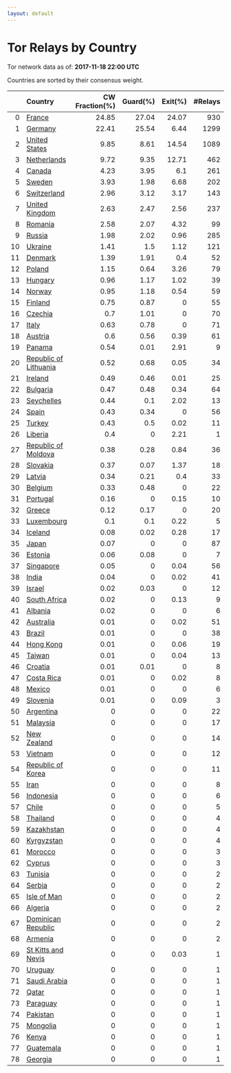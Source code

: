 ```yaml
---
layout: default
---
```



# Tor Relays by Country

Tor network data as of: **2017-11-18 22:00 UTC**

Countries are sorted by their consensus weight.

|    | Country                                                                  |   CW Fraction(%) |   Guard(%) |   Exit(%) |   #Relays |
|---:|:-------------------------------------------------------------------------|-----------------:|-----------:|----------:|----------:|
|  0 | [France](https://atlas.torproject.org/#search/country:fr)                |            24.85 |      27.04 |     24.07 |       930 |
|  1 | [Germany](https://atlas.torproject.org/#search/country:de)               |            22.41 |      25.54 |      6.44 |      1299 |
|  2 | [United States](https://atlas.torproject.org/#search/country:us)         |             9.85 |       8.61 |     14.54 |      1089 |
|  3 | [Netherlands](https://atlas.torproject.org/#search/country:nl)           |             9.72 |       9.35 |     12.71 |       462 |
|  4 | [Canada](https://atlas.torproject.org/#search/country:ca)                |             4.23 |       3.95 |      6.1  |       261 |
|  5 | [Sweden](https://atlas.torproject.org/#search/country:se)                |             3.93 |       1.98 |      6.68 |       202 |
|  6 | [Switzerland](https://atlas.torproject.org/#search/country:ch)           |             2.96 |       3.12 |      3.17 |       143 |
|  7 | [United Kingdom](https://atlas.torproject.org/#search/country:gb)        |             2.63 |       2.47 |      2.56 |       237 |
|  8 | [Romania](https://atlas.torproject.org/#search/country:ro)               |             2.58 |       2.07 |      4.32 |        99 |
|  9 | [Russia](https://atlas.torproject.org/#search/country:ru)                |             1.98 |       2.02 |      0.96 |       285 |
| 10 | [Ukraine](https://atlas.torproject.org/#search/country:ua)               |             1.41 |       1.5  |      1.12 |       121 |
| 11 | [Denmark](https://atlas.torproject.org/#search/country:dk)               |             1.39 |       1.91 |      0.4  |        52 |
| 12 | [Poland](https://atlas.torproject.org/#search/country:pl)                |             1.15 |       0.64 |      3.26 |        79 |
| 13 | [Hungary](https://atlas.torproject.org/#search/country:hu)               |             0.96 |       1.17 |      1.02 |        39 |
| 14 | [Norway](https://atlas.torproject.org/#search/country:no)                |             0.95 |       1.18 |      0.54 |        59 |
| 15 | [Finland](https://atlas.torproject.org/#search/country:fi)               |             0.75 |       0.87 |      0    |        55 |
| 16 | [Czechia](https://atlas.torproject.org/#search/country:cz)               |             0.7  |       1.01 |      0    |        70 |
| 17 | [Italy](https://atlas.torproject.org/#search/country:it)                 |             0.63 |       0.78 |      0    |        71 |
| 18 | [Austria](https://atlas.torproject.org/#search/country:at)               |             0.6  |       0.56 |      0.39 |        61 |
| 19 | [Panama](https://atlas.torproject.org/#search/country:pa)                |             0.54 |       0.01 |      2.91 |         9 |
| 20 | [Republic of Lithuania](https://atlas.torproject.org/#search/country:lt) |             0.52 |       0.68 |      0.05 |        34 |
| 21 | [Ireland](https://atlas.torproject.org/#search/country:ie)               |             0.49 |       0.46 |      0.01 |        25 |
| 22 | [Bulgaria](https://atlas.torproject.org/#search/country:bg)              |             0.47 |       0.48 |      0.34 |        64 |
| 23 | [Seychelles](https://atlas.torproject.org/#search/country:sc)            |             0.44 |       0.1  |      2.02 |        13 |
| 24 | [Spain](https://atlas.torproject.org/#search/country:es)                 |             0.43 |       0.34 |      0    |        56 |
| 25 | [Turkey](https://atlas.torproject.org/#search/country:tr)                |             0.43 |       0.5  |      0.02 |        11 |
| 26 | [Liberia](https://atlas.torproject.org/#search/country:lr)               |             0.4  |       0    |      2.21 |         1 |
| 27 | [Republic of Moldova](https://atlas.torproject.org/#search/country:md)   |             0.38 |       0.28 |      0.84 |        36 |
| 28 | [Slovakia](https://atlas.torproject.org/#search/country:sk)              |             0.37 |       0.07 |      1.37 |        18 |
| 29 | [Latvia](https://atlas.torproject.org/#search/country:lv)                |             0.34 |       0.21 |      0.4  |        33 |
| 30 | [Belgium](https://atlas.torproject.org/#search/country:be)               |             0.33 |       0.48 |      0    |        22 |
| 31 | [Portugal](https://atlas.torproject.org/#search/country:pt)              |             0.16 |       0    |      0.15 |        10 |
| 32 | [Greece](https://atlas.torproject.org/#search/country:gr)                |             0.12 |       0.17 |      0    |        20 |
| 33 | [Luxembourg](https://atlas.torproject.org/#search/country:lu)            |             0.1  |       0.1  |      0.22 |         5 |
| 34 | [Iceland](https://atlas.torproject.org/#search/country:is)               |             0.08 |       0.02 |      0.28 |        17 |
| 35 | [Japan](https://atlas.torproject.org/#search/country:jp)                 |             0.07 |       0    |      0    |        87 |
| 36 | [Estonia](https://atlas.torproject.org/#search/country:ee)               |             0.06 |       0.08 |      0    |         7 |
| 37 | [Singapore](https://atlas.torproject.org/#search/country:sg)             |             0.05 |       0    |      0.04 |        56 |
| 38 | [India](https://atlas.torproject.org/#search/country:in)                 |             0.04 |       0    |      0.02 |        41 |
| 39 | [Israel](https://atlas.torproject.org/#search/country:il)                |             0.02 |       0.03 |      0    |        12 |
| 40 | [South Africa](https://atlas.torproject.org/#search/country:za)          |             0.02 |       0    |      0.13 |         9 |
| 41 | [Albania](https://atlas.torproject.org/#search/country:al)               |             0.02 |       0    |      0    |         6 |
| 42 | [Australia](https://atlas.torproject.org/#search/country:au)             |             0.01 |       0    |      0.02 |        51 |
| 43 | [Brazil](https://atlas.torproject.org/#search/country:br)                |             0.01 |       0    |      0    |        38 |
| 44 | [Hong Kong](https://atlas.torproject.org/#search/country:hk)             |             0.01 |       0    |      0.06 |        19 |
| 45 | [Taiwan](https://atlas.torproject.org/#search/country:tw)                |             0.01 |       0    |      0.04 |        13 |
| 46 | [Croatia](https://atlas.torproject.org/#search/country:hr)               |             0.01 |       0.01 |      0    |         8 |
| 47 | [Costa Rica](https://atlas.torproject.org/#search/country:cr)            |             0.01 |       0    |      0.02 |         8 |
| 48 | [Mexico](https://atlas.torproject.org/#search/country:mx)                |             0.01 |       0    |      0    |         6 |
| 49 | [Slovenia](https://atlas.torproject.org/#search/country:si)              |             0.01 |       0    |      0.09 |         3 |
| 50 | [Argentina](https://atlas.torproject.org/#search/country:ar)             |             0    |       0    |      0    |        22 |
| 51 | [Malaysia](https://atlas.torproject.org/#search/country:my)              |             0    |       0    |      0    |        17 |
| 52 | [New Zealand](https://atlas.torproject.org/#search/country:nz)           |             0    |       0    |      0    |        14 |
| 53 | [Vietnam](https://atlas.torproject.org/#search/country:vn)               |             0    |       0    |      0    |        12 |
| 54 | [Republic of Korea](https://atlas.torproject.org/#search/country:kr)     |             0    |       0    |      0    |        11 |
| 55 | [Iran](https://atlas.torproject.org/#search/country:ir)                  |             0    |       0    |      0    |         8 |
| 56 | [Indonesia](https://atlas.torproject.org/#search/country:id)             |             0    |       0    |      0    |         6 |
| 57 | [Chile](https://atlas.torproject.org/#search/country:cl)                 |             0    |       0    |      0    |         5 |
| 58 | [Thailand](https://atlas.torproject.org/#search/country:th)              |             0    |       0    |      0    |         4 |
| 59 | [Kazakhstan](https://atlas.torproject.org/#search/country:kz)            |             0    |       0    |      0    |         4 |
| 60 | [Kyrgyzstan](https://atlas.torproject.org/#search/country:kg)            |             0    |       0    |      0    |         4 |
| 61 | [Morocco](https://atlas.torproject.org/#search/country:ma)               |             0    |       0    |      0    |         3 |
| 62 | [Cyprus](https://atlas.torproject.org/#search/country:cy)                |             0    |       0    |      0    |         3 |
| 63 | [Tunisia](https://atlas.torproject.org/#search/country:tn)               |             0    |       0    |      0    |         2 |
| 64 | [Serbia](https://atlas.torproject.org/#search/country:rs)                |             0    |       0    |      0    |         2 |
| 65 | [Isle of Man](https://atlas.torproject.org/#search/country:im)           |             0    |       0    |      0    |         2 |
| 66 | [Algeria](https://atlas.torproject.org/#search/country:dz)               |             0    |       0    |      0    |         2 |
| 67 | [Dominican Republic](https://atlas.torproject.org/#search/country:do)    |             0    |       0    |      0    |         2 |
| 68 | [Armenia](https://atlas.torproject.org/#search/country:am)               |             0    |       0    |      0    |         2 |
| 69 | [St Kitts and Nevis](https://atlas.torproject.org/#search/country:kn)    |             0    |       0    |      0.03 |         1 |
| 70 | [Uruguay](https://atlas.torproject.org/#search/country:uy)               |             0    |       0    |      0    |         1 |
| 71 | [Saudi Arabia](https://atlas.torproject.org/#search/country:sa)          |             0    |       0    |      0    |         1 |
| 72 | [Qatar](https://atlas.torproject.org/#search/country:qa)                 |             0    |       0    |      0    |         1 |
| 73 | [Paraguay](https://atlas.torproject.org/#search/country:py)              |             0    |       0    |      0    |         1 |
| 74 | [Pakistan](https://atlas.torproject.org/#search/country:pk)              |             0    |       0    |      0    |         1 |
| 75 | [Mongolia](https://atlas.torproject.org/#search/country:mn)              |             0    |       0    |      0    |         1 |
| 76 | [Kenya](https://atlas.torproject.org/#search/country:ke)                 |             0    |       0    |      0    |         1 |
| 77 | [Guatemala](https://atlas.torproject.org/#search/country:gt)             |             0    |       0    |      0    |         1 |
| 78 | [Georgia](https://atlas.torproject.org/#search/country:ge)               |             0    |       0    |      0    |         1 |
